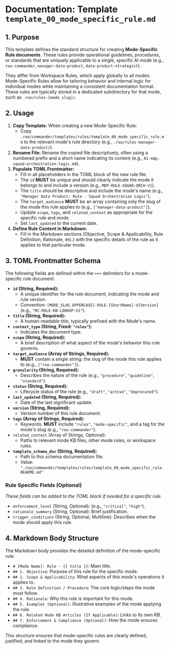 # Documentation: Template `template_00_mode_specific_rule.md`

## 1. Purpose

This template defines the standard structure for creating **Mode-Specific Rule documents**. These rules provide operational guidelines, procedures, or standards that are uniquely applicable to a single, specific AI mode (e.g., `roo-commander`, `manager-data-product`, `data-product-strategist`).

They differ from Workspace Rules, which apply globally to all modes. Mode-Specific Rules allow for tailoring behavior and internal logic for individual modes while maintaining a consistent documentation format. These rules are typically stored in a dedicated subdirectory for that mode, such as `.roo/rules-[mode_slug]/`.

## 2. Usage

1.  **Copy Template:** When creating a new Mode-Specific Rule:
    *   Copy `.roo/commander/templates/rules/template_00_mode_specific_rule.md` to the relevant mode's rule directory (e.g., `.roo/rules-manager-data-product/`).
2.  **Rename File:** Rename the copied file descriptively, often using a numbered prefix and a short name indicating its content (e.g., `01-mdp-squad-orchestration-logic.md`).
3.  **Populate TOML Frontmatter:**
    *   Fill in all placeholders in the TOML block of the new rule file.
    *   The `id` **MUST** be unique and should clearly indicate the mode it belongs to and include a version (e.g., `MDP-RULE-SQUAD-ORCH-V1`).
    *   The `title` should be descriptive and include the mode's name (e.g., `"Manager Data Product: Rule - Squad Orchestration Logic"`).
    *   The `target_audience` **MUST** be an array containing only the slug of the mode this rule applies to (e.g., `["manager-data-product"]`).
    *   Update `scope`, `tags`, and `related_context` as appropriate for the specific rule and mode.
    *   Set `last_updated` to the current date.
4.  **Define Rule Content in Markdown:**
    *   Fill in the Markdown sections (Objective, Scope & Applicability, Rule Definition, Rationale, etc.) with the specific details of the rule as it applies to that particular mode.

## 3. TOML Frontmatter Schema

The following fields are defined within the `+++` delimiters for a mode-specific rule document:

*   **`id` (String, Required):**
    *   A unique identifier for the rule document, indicating the mode and rule version.
    *   Convention: `[MODE_SLUG_UPPERCASE]-RULE-[ShortName]-V[Version]` (e.g., `"RC-RULE-KB-LOOKUP-V1"`).
*   **`title` (String, Required):**
    *   A human-readable title, typically prefixed with the Mode's name.
*   **`context_type` (String, Fixed: `"rules"`):**
    *   Indicates the document type.
*   **`scope` (String, Required):**
    *   A brief description of what aspect of the mode's behavior this rule governs.
*   **`target_audience` (Array of Strings, Required):**
    *   **MUST** contain a single string: the slug of the mode this rule applies to (e.g., `["roo-commander"]`).
*   **`granularity` (String, Required):**
    *   Describes the nature of the rule (e.g., `"procedure"`, `"guideline"`, `"standard"`).
*   **`status` (String, Required):**
    *   Lifecycle status of the rule (e.g., `"draft"`, `"active"`, `"deprecated"`).
*   **`last_updated` (String, Required):**
    *   Date of the last significant update.
*   **`version` (String, Required):**
    *   Version number of this rule document.
*   **`tags` (Array of Strings, Required):**
    *   Keywords. **MUST** include `"rules"`, `"mode-specific"`, and a tag for the mode's slug (e.g., `"roo-commander"`).
*   `related_context` (Array of Strings, Optional):
    *   Paths to relevant mode KB files, other mode rules, or workspace rules.
*   **`template_schema_doc` (String, Required):**
    *   Path to this schema documentation file.
    *   Value: `".roo/commander/templates/rules/template_00_mode_specific_rule.README.md"`

### Rule Specific Fields (Optional)

*These fields can be added to the TOML block if needed for a specific rule.*
*   `enforcement_level` (String, Optional): (e.g., `"critical"`, `"high"`).
*   `rationale_summary` (String, Optional): Brief justification.
*   `trigger_conditions` (String, Optional, Multiline): Describes when the mode should apply this rule.

## 4. Markdown Body Structure

The Markdown body provides the detailed definition of the mode-specific rule:

*   `# [Mode Name]: Rule - {{ title }}`: Main title.
*   `## 1. Objective`: Purpose of this rule for the specific mode.
*   `## 2. Scope & Applicability`: What aspects of *this mode's* operations it applies to.
*   `## 3. Rule Definition / Procedure`: The core logic/steps the mode must follow.
*   `## 4. Rationale`: Why this rule is important for this mode.
*   `## 5. Examples (Optional)`: Illustrative examples of the mode applying the rule.
*   `## 6. Related Mode KB Articles (If Applicable)`: Links to its own KB.
*   `## 7. Enforcement & Compliance (Optional)`: How the mode ensures compliance.

This structure ensures that mode-specific rules are clearly defined, justified, and linked to the mode they govern.